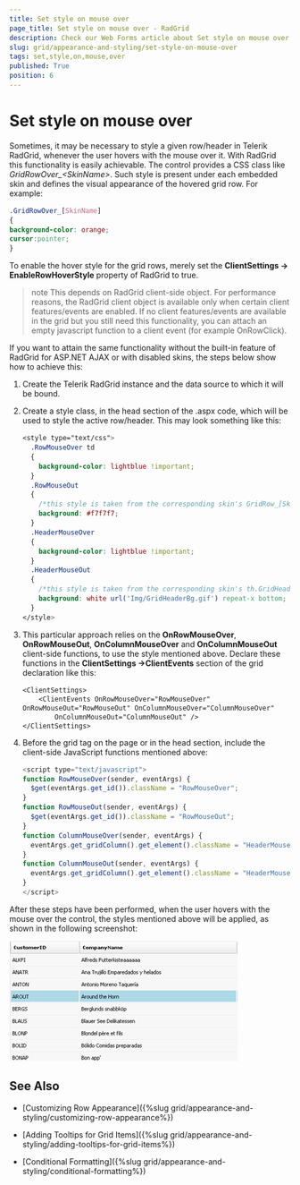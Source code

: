 ```yaml
---
title: Set style on mouse over
page_title: Set style on mouse over - RadGrid
description: Check our Web Forms article about Set style on mouse over.
slug: grid/appearance-and-styling/set-style-on-mouse-over
tags: set,style,on,mouse,over
published: True
position: 6
---
```


# Set style on mouse over

Sometimes, it may be necessary to style a given row/header in Telerik RadGrid, whenever the user hovers with the mouse over it. With RadGrid this functionality is easily achievable. The control provides a CSS class like *GridRowOver_&lt;SkinName&gt;*. Such style is present under each embedded skin and defines the visual appearance of the hovered grid row. For example:

````CSS
.GridRowOver_[SkinName]
{
background-color: orange;
cursor:pointer;
}
````



To enable the hover style for the grid rows, merely set the **ClientSettings -> EnableRowHoverStyle** property of RadGrid to true.

>note This depends on RadGrid client-side object. For performance reasons, the RadGrid client object is available only when certain client features/events are enabled. If no client features/events are available in the grid but you still need this functionality, you can attach an empty javascript function to a client event (for example OnRowClick).
>


If you want to attain the same functionality without the built-in feature of RadGrid for ASP.NET AJAX or with disabled skins, the steps below show how to achieve this:

1. Create the Telerik RadGrid instance and the data source to which it will be bound.

2. Create a style class, in the head section of the .aspx code, which will be used to style the active row/header. This may look something like this:

	````CSS
	<style type="text/css">
	  .RowMouseOver td
	  {
	    background-color: lightblue !important;
	  }
	  .RowMouseOut
	  {
	    /*this style is taken from the corresponding skin's GridRow_[SkinName] class - GridRow_Default in our case*/
	    background: #f7f7f7;
	  }
	  .HeaderMouseOver
	  {
	    background-color: lightblue !important;
	  }
	  .HeaderMouseOut
	  {
	    /*this style is taken from the corresponding skin's th.GridHeader class - th.GridHeader_Default in our case*/
	    background: white url('Img/GridHeaderBg.gif') repeat-x bottom;
	  }
	</style>
	````


3. This particular approach relies on the **OnRowMouseOver**, **OnRowMouseOut**, **OnColumnMouseOver** and **OnColumnMouseOut** client-side functions, to use the style mentioned above. Declare these functions in the **ClientSettings ->ClientEvents** section of the grid declaration like this:

	````ASP.NET
	<ClientSettings>
	    <ClientEvents OnRowMouseOver="RowMouseOver" OnRowMouseOut="RowMouseOut" OnColumnMouseOver="ColumnMouseOver"
	        OnColumnMouseOut="ColumnMouseOut" />
	</ClientSettings>
	````

4. Before the grid tag on the page or in the head section, include the client-side JavaScript functions mentioned above:

	````Javascript
	<script type="text/javascript">
	function RowMouseOver(sender, eventArgs) {
	  $get(eventArgs.get_id()).className = "RowMouseOver";
	}
	function RowMouseOut(sender, eventArgs) {
	  $get(eventArgs.get_id()).className = "RowMouseOut";
	}
	function ColumnMouseOver(sender, eventArgs) {
	  eventArgs.get_gridColumn().get_element().className = "HeaderMouseOver";
	}
	function ColumnMouseOut(sender, eventArgs) {
	  eventArgs.get_gridColumn().get_element().className = "HeaderMouseOut";
	}
	</script>
	````

After these steps have been performed, when the user hovers with the mouse over the control, the styles mentioned above will be applied, as shown in the following screenshot:

![Set Row Style On Hover](images/grd_SerRowStyleOnHover.png)

## See Also

 * [Customizing Row Appearance]({%slug grid/appearance-and-styling/customizing-row-appearance%})

 * [Adding Tooltips for Grid Items]({%slug grid/appearance-and-styling/adding-tooltips-for-grid-items%})

 * [Conditional Formatting]({%slug grid/appearance-and-styling/conditional-formatting%})
